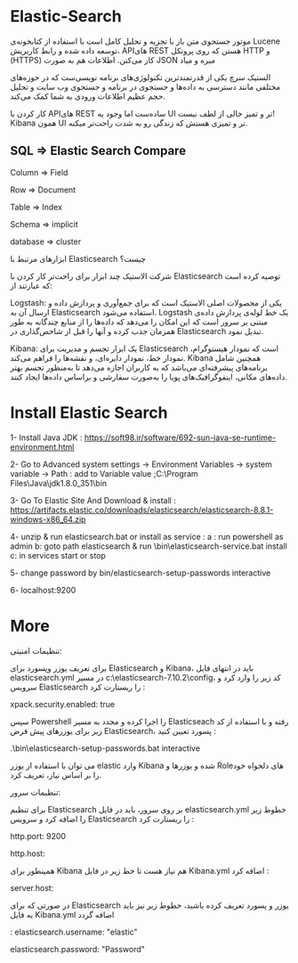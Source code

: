 # Elastic-Search

موتور جستجوی متن باز با تجزیه و تحلیل کامل است با استفاده از کتابخونه‌ی Lucene توسعه داده شده و رابط کاربریش، APIهای REST هستن که روی پروتکل HTTP و (HTTPS) کار می‌کنن. اطلاعات هم به صورت JSON میره و میاد

الستیک سرچ  یکی از قدرتمند‌ترین تکنولوژی‌های برنامه نویسی‌ست که در حوزه‌های مختلفی مانند دسترسی به داده‌ها و جستجوی در برنامه و جستجوی وب سایت و تحلیل حجم عظیم اطلاعات ورودی به شما کمک می‌کند. 

کار کردن با APIهای REST ساده‌ست اما وجود یه UI تر و تمیز خالی از لطف نیست! Kibana همون UI تر و تمیزی هستش که زندگی رو به شدت راحت‌تر میکنه.



SQL    =>	Elastic Search Compare
----------------------------
Column   =>	Field

Row	     => Document

Table	   => Index

Schema   =>	implicit

database =>	cluster

ابزارهای مرتبط با Elasticsearch چیست؟

شرکت الاستیک چند ابزار برای راحت‌تر کار کردن با Elasticsearch توصیه کرده است که عبارتند از:

Logstash: یکی از محصولات اصلی الاستیک است که برای جمع‌آوری و پردازش داده و ارسال آن به Elasticsearch استفاده می‌شود. Logstash یک خط لوله‌ی پردازش داده‌ی مبتنی بر سرور است که این امکان را می‌دهد که داده‌ها را از منابع چندگانه به طور همزمان جذب کرده و آنها را قبل از شاخص‌گذاری در Elasticsearch تبدیل نمود.

Kibana: یک ابزار تجسم و مدیریت برای Elasticsearch است که نمودار هیستوگرام، نمودار خط، نمودار دایره‌ای، و نقشه‌ها را فراهم می‌کند. Kibana همچنین شامل برنامه‌های پیشرفته‌ای می‌باشد که به کاربران اجازه می‌دهد تا به‌منظور تجسم بهتر داده‌های مکانی، اینفوگرافیک‌های پویا را به‌صورت سفارشی و براساس داده‌ها ایجاد کنند.

# Install Elastic Search

1- Install Java JDK : https://soft98.ir/software/692-sun-java-se-runtime-environment.html

2- Go to Advanced system settings -> Environment Variables -> system variable -> Path : add to Variable value  \;C:\Program Files\Java\jdk1.8.0_351\bin

3- Go To Elastic Site And Download & install  : https://artifacts.elastic.co/downloads/elasticsearch/elasticsearch-8.8.1-windows-x86_64.zip

4- unzip & run elasticsearch.bat  or install as service : a : run powershell as admin  b: goto path elasticsearch & run \bin\elasticsearch-service.bat install c: in services start or stop

5- change password by bin/elasticsearch-setup-passwords interactive

6- localhost:9200 


# More 
تنظیمات امنیتی:

برای تعریف یوزر وپسورد برای Elasticsearch و Kibana، باید در انتهای فایل elasticsearch.yml در مسیر c:\elasticsearch-7.10.2\config، کد زیر را وارد کرد و سرویس Elasticsearch را ریستارت کرد :


xpack.security.enabled: true

سپس Powershell را اجرا کرده و مجدد به مسیر Elasticseach رفته و با استفاده از کد زیر برای یوزرهای پیش فرض Elasticsearch، پسورد تعیین کنید :


.\bin\elasticsearch-setup-passwords.bat interactive

می توان با استفاده از یوزر elastic وارد Kibana شده و یوزرها و Roleهای دلخواه خود را بر اساس نیاز، تعریف کرد.

تنظیمات سرور:

برای تنظیم Elasticsearch بر روی سرور، باید در فایل elasticsearch.yml خطوط زیر را اضافه کرد و سرویس Elasticsearch را ریستارت کرد
:

http.port: 9200

http.host: <serve-ip>
  
همینطور برای Kibana هم نیاز هست تا خط زیر در فایل Kibana.yml اضافه کرد :
  
server.host: <serve-ip>
  
  
در صورتی که برای Elasticsearch یوزر و پسورد تعریف کرده باشید، خطوط زیر نیز باید به فایل Kibana.yml اضافه گردد
  
  :
elasticsearch.username: "elastic"
  
elasticsearch.password: "Password"

